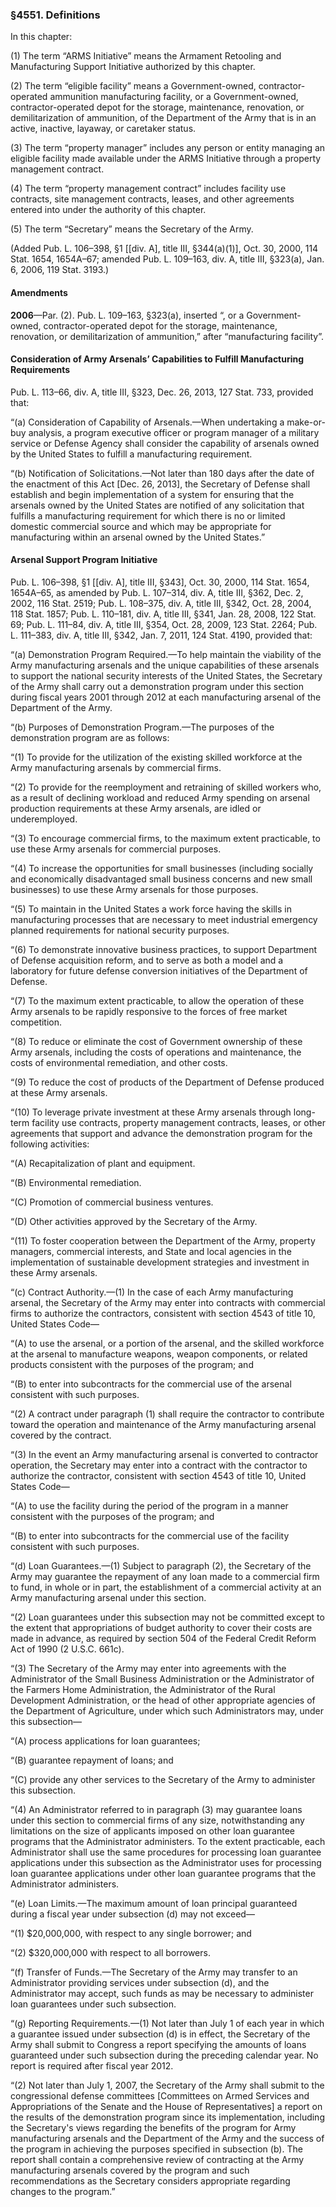 ### §4551. Definitions ###

In this chapter:

(1) The term “ARMS Initiative” means the Armament Retooling and Manufacturing Support Initiative authorized by this chapter.

(2) The term “eligible facility” means a Government-owned, contractor-operated ammunition manufacturing facility, or a Government-owned, contractor-operated depot for the storage, maintenance, renovation, or demilitarization of ammunition, of the Department of the Army that is in an active, inactive, layaway, or caretaker status.

(3) The term “property manager” includes any person or entity managing an eligible facility made available under the ARMS Initiative through a property management contract.

(4) The term “property management contract” includes facility use contracts, site management contracts, leases, and other agreements entered into under the authority of this chapter.

(5) The term “Secretary” means the Secretary of the Army.

(Added Pub. L. 106–398, §1 [[div. A], title III, §344(a)(1)], Oct. 30, 2000, 114 Stat. 1654, 1654A–67; amended Pub. L. 109–163, div. A, title III, §323(a), Jan. 6, 2006, 119 Stat. 3193.)

#### Amendments ####

**2006**—Par. (2). Pub. L. 109–163, §323(a), inserted “, or a Government-owned, contractor-operated depot for the storage, maintenance, renovation, or demilitarization of ammunition,” after “manufacturing facility”.

#### Consideration of Army Arsenals’ Capabilities to Fulfill Manufacturing Requirements ####

Pub. L. 113–66, div. A, title III, §323, Dec. 26, 2013, 127 Stat. 733, provided that:

“(a) Consideration of Capability of Arsenals.—When undertaking a make-or-buy analysis, a program executive officer or program manager of a military service or Defense Agency shall consider the capability of arsenals owned by the United States to fulfill a manufacturing requirement.

“(b) Notification of Solicitations.—Not later than 180 days after the date of the enactment of this Act [Dec. 26, 2013], the Secretary of Defense shall establish and begin implementation of a system for ensuring that the arsenals owned by the United States are notified of any solicitation that fulfills a manufacturing requirement for which there is no or limited domestic commercial source and which may be appropriate for manufacturing within an arsenal owned by the United States.”

#### Arsenal Support Program Initiative ####

Pub. L. 106–398, §1 [[div. A], title III, §343], Oct. 30, 2000, 114 Stat. 1654, 1654A–65, as amended by Pub. L. 107–314, div. A, title III, §362, Dec. 2, 2002, 116 Stat. 2519; Pub. L. 108–375, div. A, title III, §342, Oct. 28, 2004, 118 Stat. 1857; Pub. L. 110–181, div. A, title III, §341, Jan. 28, 2008, 122 Stat. 69; Pub. L. 111–84, div. A, title III, §354, Oct. 28, 2009, 123 Stat. 2264; Pub. L. 111–383, div. A, title III, §342, Jan. 7, 2011, 124 Stat. 4190, provided that:

“(a) Demonstration Program Required.—To help maintain the viability of the Army manufacturing arsenals and the unique capabilities of these arsenals to support the national security interests of the United States, the Secretary of the Army shall carry out a demonstration program under this section during fiscal years 2001 through 2012 at each manufacturing arsenal of the Department of the Army.

“(b) Purposes of Demonstration Program.—The purposes of the demonstration program are as follows:

“(1) To provide for the utilization of the existing skilled workforce at the Army manufacturing arsenals by commercial firms.

“(2) To provide for the reemployment and retraining of skilled workers who, as a result of declining workload and reduced Army spending on arsenal production requirements at these Army arsenals, are idled or underemployed.

“(3) To encourage commercial firms, to the maximum extent practicable, to use these Army arsenals for commercial purposes.

“(4) To increase the opportunities for small businesses (including socially and economically disadvantaged small business concerns and new small businesses) to use these Army arsenals for those purposes.

“(5) To maintain in the United States a work force having the skills in manufacturing processes that are necessary to meet industrial emergency planned requirements for national security purposes.

“(6) To demonstrate innovative business practices, to support Department of Defense acquisition reform, and to serve as both a model and a laboratory for future defense conversion initiatives of the Department of Defense.

“(7) To the maximum extent practicable, to allow the operation of these Army arsenals to be rapidly responsive to the forces of free market competition.

“(8) To reduce or eliminate the cost of Government ownership of these Army arsenals, including the costs of operations and maintenance, the costs of environmental remediation, and other costs.

“(9) To reduce the cost of products of the Department of Defense produced at these Army arsenals.

“(10) To leverage private investment at these Army arsenals through long-term facility use contracts, property management contracts, leases, or other agreements that support and advance the demonstration program for the following activities:

“(A) Recapitalization of plant and equipment.

“(B) Environmental remediation.

“(C) Promotion of commercial business ventures.

“(D) Other activities approved by the Secretary of the Army.

“(11) To foster cooperation between the Department of the Army, property managers, commercial interests, and State and local agencies in the implementation of sustainable development strategies and investment in these Army arsenals.

“(c) Contract Authority.—(1) In the case of each Army manufacturing arsenal, the Secretary of the Army may enter into contracts with commercial firms to authorize the contractors, consistent with section 4543 of title 10, United States Code—

“(A) to use the arsenal, or a portion of the arsenal, and the skilled workforce at the arsenal to manufacture weapons, weapon components, or related products consistent with the purposes of the program; and

“(B) to enter into subcontracts for the commercial use of the arsenal consistent with such purposes.

“(2) A contract under paragraph (1) shall require the contractor to contribute toward the operation and maintenance of the Army manufacturing arsenal covered by the contract.

“(3) In the event an Army manufacturing arsenal is converted to contractor operation, the Secretary may enter into a contract with the contractor to authorize the contractor, consistent with section 4543 of title 10, United States Code—

“(A) to use the facility during the period of the program in a manner consistent with the purposes of the program; and

“(B) to enter into subcontracts for the commercial use of the facility consistent with such purposes.

“(d) Loan Guarantees.—(1) Subject to paragraph (2), the Secretary of the Army may guarantee the repayment of any loan made to a commercial firm to fund, in whole or in part, the establishment of a commercial activity at an Army manufacturing arsenal under this section.

“(2) Loan guarantees under this subsection may not be committed except to the extent that appropriations of budget authority to cover their costs are made in advance, as required by section 504 of the Federal Credit Reform Act of 1990 (2 U.S.C. 661c).

“(3) The Secretary of the Army may enter into agreements with the Administrator of the Small Business Administration or the Administrator of the Farmers Home Administration, the Administrator of the Rural Development Administration, or the head of other appropriate agencies of the Department of Agriculture, under which such Administrators may, under this subsection—

“(A) process applications for loan guarantees;

“(B) guarantee repayment of loans; and

“(C) provide any other services to the Secretary of the Army to administer this subsection.

“(4) An Administrator referred to in paragraph (3) may guarantee loans under this section to commercial firms of any size, notwithstanding any limitations on the size of applicants imposed on other loan guarantee programs that the Administrator administers. To the extent practicable, each Administrator shall use the same procedures for processing loan guarantee applications under this subsection as the Administrator uses for processing loan guarantee applications under other loan guarantee programs that the Administrator administers.

“(e) Loan Limits.—The maximum amount of loan principal guaranteed during a fiscal year under subsection (d) may not exceed—

“(1) $20,000,000, with respect to any single borrower; and

“(2) $320,000,000 with respect to all borrowers.

“(f) Transfer of Funds.—The Secretary of the Army may transfer to an Administrator providing services under subsection (d), and the Administrator may accept, such funds as may be necessary to administer loan guarantees under such subsection.

“(g) Reporting Requirements.—(1) Not later than July 1 of each year in which a guarantee issued under subsection (d) is in effect, the Secretary of the Army shall submit to Congress a report specifying the amounts of loans guaranteed under such subsection during the preceding calendar year. No report is required after fiscal year 2012.

“(2) Not later than July 1, 2007, the Secretary of the Army shall submit to the congressional defense committees [Committees on Armed Services and Appropriations of the Senate and the House of Representatives] a report on the results of the demonstration program since its implementation, including the Secretary's views regarding the benefits of the program for Army manufacturing arsenals and the Department of the Army and the success of the program in achieving the purposes specified in subsection (b). The report shall contain a comprehensive review of contracting at the Army manufacturing arsenals covered by the program and such recommendations as the Secretary considers appropriate regarding changes to the program.”